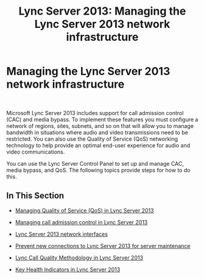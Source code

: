 ﻿---
title: 'Lync Server 2013: Managing the Lync Server 2013 network infrastructure'
TOCTitle: Managing the Lync Server 2013 network infrastructure
ms:assetid: cb13456a-8f66-4595-be21-8887f30ad4eb
ms:mtpsurl: https://technet.microsoft.com/en-us/library/Gg182585(v=OCS.15)
ms:contentKeyID: 48185638
ms.date: 07/23/2014
mtps_version: v=OCS.15
---

# Managing the Lync Server 2013 network infrastructure

 


Microsoft Lync Server 2013 includes support for call admission control (CAC) and media bypass. To implement these features you must configure a network of regions, sites, subnets, and so on that will allow you to manage bandwidth in situations where audio and video transmissions need to be restricted. You can also use the Quality of Service (QoS) networking technology to help provide an optimal end-user experience for audio and video communications.

You can use the Lync Server Control Panel to set up and manage CAC, media bypass, and QoS. The following topics provide steps for how to do this.

## In This Section

  - [Managing Quality of Service (QoS) in Lync Server 2013](lync-server-2013-managing-quality-of-service-qos.md)

  - [Managing call admission control in Lync Server 2013](lync-server-2013-managing-call-admission-control.md)

  - [Lync Server 2013 network interfaces](lync-server-2013-lync-server-network-interfaces.md)

  - [Prevent new connections to Lync Server 2013 for server maintenance](lync-server-2013-prevent-new-connections-to-lync-server-for-server-maintenance.md)

  - [Lync Call Quality Methodology in Lync Server 2013](lync-server-2013-poster-lync-call-quality-methodology.md)

  - [Key Health Indicators in Lync Server 2013](lync-server-2013-poster-key-health-indicators.md)

